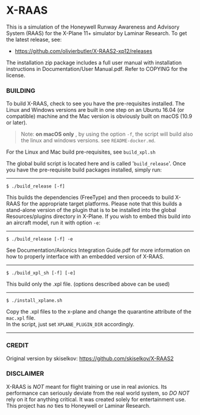 # X-RAAS
This is a simulation of the Honeywell Runway Awareness and Advisory System
(RAAS) for the X-Plane 11+ simulator by Laminar Research. To get the latest
release, see:

* https://github.com/olivierbutler/X-RAAS2-xp12/releases

The installation zip package includes a full user manual with
installation instructions in Documentation/User Manual.pdf. Refer to
COPYING for the license.

### BUILDING

To build X-RAAS, check to see you have the pre-requisites installed. The
Linux and Windows versions are built in one step on an Ubuntu 16.04 (or
compatible) machine and the Mac version is obviously built on macOS (10.9
or later).

>Note: __on macOS only__ , by using the option ```-f```, the script will build also the linux and windows versions. see ```README-docker.md```.  

For the Linux and Mac build pre-requisites, see ```build_xpl.sh```

The global build script is located here and is called '```build_release```'.
Once you have the pre-requisite build packages installed, simply run:
***
```
$ ./build_release [-f]
```
This builds the dependencies (FreeType) and then proceeds to build X-RAAS
for the appropriate target platforms. Please note that this builds a
stand-alone version of the plugin that is to be installed into the global
Resources/plugins directory in X-Plane. If you wish to embed this build
into an aircraft model, run it with option ```-e```:
***
```
$ ./build_release [-f] -e
```
See Documentation/Avionics Integration Guide.pdf for more information on
how to properly interface with an embedded version of X-RAAS.
***
```
$ ./build_xpl_sh [-f] [-e]
```
This build only the .xpl file. (options described above can be used)
***
```
$ ./install_xplane.sh
```
Copy the .xpl files to the x-plane and change the quarantine attribute of the ```mac.xpl``` file.  
In the script, just set ```XPLANE_PLUGIN_DIR``` accordingly. 
***

### CREDIT

Original version by skiselkov: https://github.com/skiselkov/X-RAAS2

### DISCLAIMER

X-RAAS is *NOT* meant for flight training or use in real avionics. Its
performance can seriously deviate from the real world system, so *DO NOT*
rely on it for anything critical. It was created solely for entertainment
use. This project has *no* ties to Honeywell or Laminar Research.

